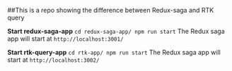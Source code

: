 ##This is a repo showing the difference between Redux-saga and RTK query

**Start redux-saga-app**
`cd redux-saga-app/
npm run start`
The Redux saga app will start at `http://localhost:3001/`

**Start rtk-query-app**
`cd rtk-app/
npm run start`
The Redux saga app will start at `http://localhost:3002/`